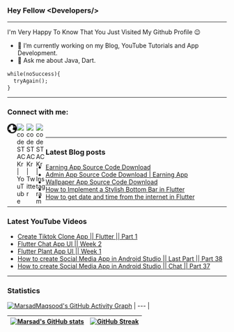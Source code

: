### Hey Fellow \<Developers/>

---

I'm Very Happy To Know That You Just Visited My Github Profile 😉
- 🔭 I’m currently working on my Blog, YouTube Tutorials and App Development.
- 💬 Ask me about Java, Dart.

```
while(noSuccess){
  tryAgain();
}
```
---


### Connect with me:

[<img align="left" alt="codeSTACKr.com" width="22px" src="https://raw.githubusercontent.com/iconic/open-iconic/master/svg/globe.svg" />][website]
[<img align="left" alt="codeSTACKr | YouTube" width="22px" src="https://cdn.jsdelivr.net/npm/simple-icons@v3/icons/youtube.svg" />][youtube]
[<img align="left" alt="codeSTACKr | Twitter" width="22px" src="https://cdn.jsdelivr.net/npm/simple-icons@v3/icons/twitter.svg" />][twitter]
[<img align="left" alt="codeSTACKr | Instagram" width="22px" src="https://cdn.jsdelivr.net/npm/simple-icons@v3/icons/instagram.svg" />][instagram]

<br />

---

### Latest Blog posts
<!-- BLOG-POST-LIST:START -->
- [Earning App Source Code Download](https://marsad.dev/earning-app-source-code-download/)
- [Admin App Source Code Download | Earning App](https://marsad.dev/admin-app-source-code-download-earning-app/)
- [Wallpaper App Source Code Download](https://marsad.dev/wallpaper-app-source-code-download-2/)
- [How to Implement a Stylish Bottom Bar in Flutter](https://marsad.dev/how-to-implement-a-stylish-bottom-bar-in-flutter/)
- [How to get date and time from the internet in Flutter](https://marsad.dev/how-to-get-date-and-time-from-internet-in-flutter/)
<!-- BLOG-POST-LIST:END -->

---

### Latest YouTube Videos

<!-- YOUTUBE:START -->
- [Create Tiktok Clone App || Flutter || Part 1](https://www.youtube.com/watch?v=U03tNIAC7Us)
- [Flutter Chat App UI || Week 2](https://www.youtube.com/watch?v=gy3hDKNPPxQ)
- [Flutter Plant App UI || Week 1](https://www.youtube.com/watch?v=fLlNAo44n5g)
- [How to create Social Media App in Android Studio || Last Part || Part 38](https://www.youtube.com/watch?v=mdYuU_W3byQ)
- [How to create Social Media App in Android Studio || Chat || Part 37](https://www.youtube.com/watch?v=nqyyUNTArcQ)
<!-- YOUTUBE:END -->

---

### Statistics


[![MarsadMaqsood's GitHub Activity Graph](https://github-readme-activity-graph.vercel.app/graph?username=MarsadMaqsood&theme=react-dark&bg_color=ffffff&color=3080EC&point=3080EC&radius=6)](https://github.com/MarsadMaqsood)
| --- |

| [![Marsad's GitHub stats](https://github-readme-stats-kl9k0qj6e-marsadmaqsood.vercel.app/api?username=MarsadMaqsood&show_icons=true&hide_border=true)](https://github.com/MarsadMaqsood) | [![GitHub Streak](http://github-readme-streak-stats.herokuapp.com?user=MarsadMaqsood&theme=graywhite&hide_border=true&date_format=M%20j%5B%2C%20Y%5D&ring=5594F0&fire=8A00DD&stroke=FFFFFF&sideLabels=4D72F2&currStreakLabel=5594F0)](https://github.com/MarsadMaqsood) |
| --- | --- |


[website]: https://marsad.dev/
[twitter]: https://twitter.com/Marsad_0408
[youtube]: https://www.youtube.com/channel/UCGZF_fq2lEDAPl_BkDSphwQ
[instagram]: https://www.instagram.com/marsad0408/
